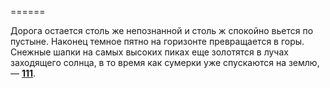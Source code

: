 ======

Дорога остается столь же непознанной и столь ж спокойно вьется по пустыне. Наконец темное пятно на горизонте превращается в горы. Снежные шапки на самых высоких пиках еще золотятся в лучах заходящего солнца, в то время как сумерки уже спускаются на землю, — [**111**](#n_111).

